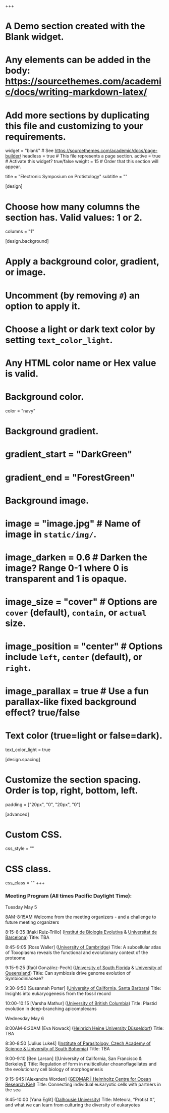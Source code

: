 +++
# A Demo section created with the Blank widget.
# Any elements can be added in the body: https://sourcethemes.com/academic/docs/writing-markdown-latex/
# Add more sections by duplicating this file and customizing to your requirements.

widget = "blank"  # See https://sourcethemes.com/academic/docs/page-builder/
headless = true  # This file represents a page section.
active = true  # Activate this widget? true/false
weight = 15  # Order that this section will appear.

title = "Electronic Symposium on Protistology"
subtitle = ""

[design]
  # Choose how many columns the section has. Valid values: 1 or 2.
  columns = "1"

[design.background]
  # Apply a background color, gradient, or image.
  #   Uncomment (by removing `#`) an option to apply it.
  #   Choose a light or dark text color by setting `text_color_light`.
  #   Any HTML color name or Hex value is valid.

  # Background color.
   color = "navy"

  # Background gradient.
  # gradient_start = "DarkGreen"
  # gradient_end = "ForestGreen"

  # Background image.
  # image = "image.jpg"  # Name of image in `static/img/`.
  # image_darken = 0.6  # Darken the image? Range 0-1 where 0 is transparent and 1 is opaque.
  # image_size = "cover"  #  Options are `cover` (default), `contain`, or `actual` size.
  # image_position = "center"  # Options include `left`, `center` (default), or `right`.
  # image_parallax = true  # Use a fun parallax-like fixed background effect? true/false

  # Text color (true=light or false=dark).
  text_color_light = true

[design.spacing]
  # Customize the section spacing. Order is top, right, bottom, left.
  padding = ["20px", "0", "20px", "0"]

[advanced]
 # Custom CSS.
 css_style = ""

 # CSS class.
 css_class = ""
+++

### Meeting Program (All times Pacific Daylight Time):

Tuesday May 5

8AM-8:15AM
Welcome from the meeting organizers - and a challenge to future meeting organizers

8:15-8:35
[Iñaki Ruiz-Trillo] ([Institut de Biologia Evolutiva](https://www.ibe.upf-csic.es) & [Universitat de Barcelona](https://www.ub.edu/web/ub/en/))
Title: TBA

8:45-9:05
[Ross Waller] ([University of Cambridge](https://www.cam.ac.uk))
Title: A subcellular atlas of Toxoplasma reveals the functional and evolutionary context of the proteome

9:15-9:25
[Raúl González-Pech] ([University of South Florida](https://www.usf.edu) & [University of Queensland](https://www.uq.edu.au))
Title: Can symbiosis drive genome evolution of Symbiodiniaceae?

9:30-9:50
[Susannah Porter] ([University of California, Santa Barbara](https://www.ucsb.edu))
Title: Insights into eukaryogenesis from the fossil record

10:00-10:15
[Varsha Mathur] ([University of British Columbia](https://www.ubc.ca))
Title: Plastid evolution in deep-branching apicomplexans


Wednesday May 6

8:00AM-8:20AM
[Eva Nowack] ([Heinrich Heine University Düsseldorf](https://www.uni-duesseldorf.de/home/en/home.html))
Title: TBA

8:30-8:50
[Julius Lukeš] ([Institute of Parasitology, Czech Academy of Science & University of South Bohemia](https://www.paru.cas.cz/en/))
Title: TBA

9:00-9:10
[Ben Larson] ([University of California, San Francisco & Berkeley])
Title: Regulation of form in multicellular choanoflagellates and the evolutionary cell biology of morphogenesis

9:15-945
[Alexandra Worden] ([GEOMAR | Helmholtz Centre for Ocean Research Kiel](https://www.geomar.de/en/))
Title: Connecting individual eukaryotic cells with partners in the sea

9:45-10:00
[Yana Eglit] ([Dalhousie University](https://www.dal.ca))
Title: Meteora, “Protist X”, and what we can learn from culturing the diversity of eukaryotes
